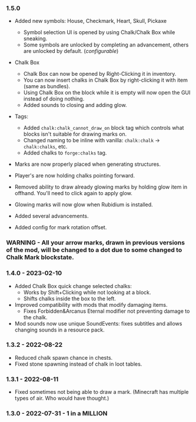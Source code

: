 ### 1.5.0
- Added new symbols: House, Checkmark, Heart, Skull, Pickaxe
  - Symbol selection UI is opened by using Chalk/Chalk Box while sneaking. 
  - Some symbols are unlocked by completing an advancement, others are unlocked by default. (_configurable_)

- Chalk Box
  - Chalk Box can now be opened by Right-Clicking it in inventory.
  - You can now insert chalks in Chalk Box by right-clicking it with item (same as bundles).
  - Using Chalk Box on the block while it is empty will now open the GUI instead of doing nothing.
  - Added sounds to closing and adding glow.

- Tags:
  - Added `chalk:chalk_cannot_draw_on` block tag which controls what blocks isn't suitable for drawing marks on.
  - Changed naming to be inline with vanilla: `chalk:chalk` -> `chalk:chalks`, etc.
  - Added chalks to `forge:chalks` tag.

- Marks are now properly placed when generating structures.
- Player's are now holding chalks pointing forward.
- Removed ability to draw already glowing marks by holding glow item in offhand. You'll need to click again to apply glow. 
- Glowing marks will now glow when Rubidium is installed.
  
- Added several advancements.
- Added config for mark rotation offset.

### WARNING - All your arrow marks, drawn in previous versions of the mod, will be changed to a dot due to some changed to Chalk Mark blockstate. 

### 1.4.0 - 2023-02-10

- Added Chalk Box quick change selected chalks: 
  - Works by Shift+Clicking while not looking at a block.
  - Shifts chalks inside the box to the left.
- Improved compatibility with mods that modify damaging items.
  - Fixes Forbidden&Arcanus Eternal modifier not preventing damage to the chalk.
- Mod sounds now use unique SoundEvents: fixes subtitles and allows changing sounds in a resource pack.

### 1.3.2 - 2022-08-22

- Reduced chalk spawn chance in chests.
- Fixed stone spawning instead of chalk in loot tables.

### 1.3.1 - 2022-08-11

- Fixed sometimes not being able to draw a mark. (Minecraft has multiple types of air. Who would have thought.)

### 1.3.0 - 2022-07-31 - 1 in a MILLION